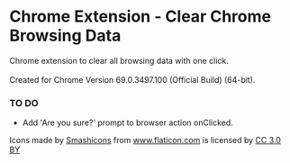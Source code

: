 # Chrome Extension - Clear Chrome Browsing Data
Chrome extension to clear all browsing data with one click.
<br><br>Created for Chrome Version 69.0.3497.100 (Official Build) (64-bit).

### TO DO
- Add 'Are you sure?' prompt to browser action onClicked.

<div>Icons made by <a href="https://www.flaticon.com/authors/smashicons" title="Smashicons">Smashicons</a> from <a href="https://www.flaticon.com/" title="Flaticon">www.flaticon.com</a> is licensed by <a href="http://creativecommons.org/licenses/by/3.0/" title="Creative Commons BY 3.0" target="_blank">CC 3.0 BY</a></div>